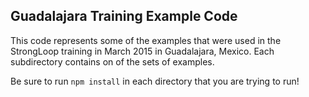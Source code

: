 Guadalajara Training Example Code
----

This code represents some of the examples that were used in the StrongLoop training in March 2015 in Guadalajara, Mexico. Each subdirectory contains on of the sets of examples.

Be sure to run `npm install` in each directory that you are trying to run!
